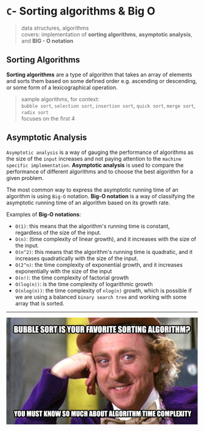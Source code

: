 # `C`- Sorting algorithms & Big O

> data structures, algorithms <br/>
> covers: implementation of **sorting algorithms**, **asymptotic analysis**, and **BIG - O notation**

## Sorting Algorithms
**Sorting algorithms** are a type of algorithm that takes an array of elements and sorts them based on some defined order e.g. ascending or descending, or some form of a lexicographical operation.

> sample algorithms, for context: <br/>`bubble sort`, `selection sort`, `insertion sort`, `quick sort`, `merge sort`, `radix sort`<br/>
> focuses on the first 4


## Asymptotic Analysis
`Asymptotic analysis` is a way of gauging the performance of algorithms as the size of the `input` increases and not paying attention to the `machine specific implementation`. **Asymptotic analysis** is used to compare the performance of different algorithms and to choose the best algorithm for a given problem.

The most common way to express the asymptotic running time of an algorithm is using `Big-O` notation. **Big-O notation** is a way of classifying the asymptotic running time of an algorithm based on its growth rate.

Examples of **Big-O notations**:

- `O(1)`: this means that the algorithm's running time is constant, regardless of the size of the input.
- `O(n)`: (time complexity of linear growth), and it increases with the size of the input.
- `O(n^2)`: this means that the algorithm's running time is quadratic, and it increases quadratically with the size of the input.
- `O(2^n)`: the time complexity of exponential growth, and it increases exponentially with the size of the input
- `O(n!)`: the time complexity of factorial growth
- `O(log(n))`:  is the time complexity of logarithmic growth
- `O(nlog(n))`: the time complexity of `nlog(n)` growth, which is possible if we are using a balanced `binary search tree` and working with some array that is sorted.

---
![meme :)](./img/willy-wonka.png)
